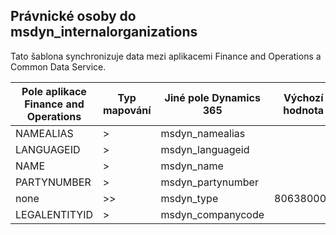 ## <a name="legal-entities-to-msdyn_internalorganizations"></a>Právnické osoby do msdyn_internalorganizations

Tato šablona synchronizuje data mezi aplikacemi Finance and Operations a Common Data Service.

Pole aplikace Finance and Operations | Typ mapování | Jiné pole Dynamics 365 | Výchozí hodnota
---|---|---|---
NAMEALIAS | > | msdyn_namealias | 
LANGUAGEID | > | msdyn_languageid | 
NAME | > | msdyn_name | 
PARTYNUMBER | > | msdyn_partynumber | 
none | >> | msdyn_type | 806380000
LEGALENTITYID | > | msdyn_companycode | 
